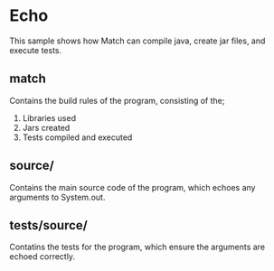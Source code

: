 Echo
====

This sample shows how Match can compile java, create jar files, and execute tests.

## match
Contains the build rules of the program, consisting of the;
1. Libraries used
2. Jars created
3. Tests compiled and executed

## source/
Contains the main source code of the program, which echoes any arguments to System.out.

## tests/source/
Contatins the tests for the program, which ensure the arguments are echoed correctly.